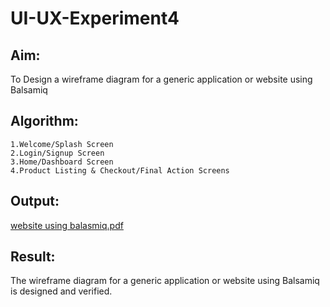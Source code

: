 # UI-UX-Experiment4

## Aim:
To Design a wireframe diagram for a generic application or website using Balsamiq

## Algorithm:
```
1.Welcome/Splash Screen
2.Login/Signup Screen
3.Home/Dashboard Screen
4.Product Listing & Checkout/Final Action Screens
```

## Output:

[website using balasmiq.pdf](https://github.com/user-attachments/files/20544687/website.using.balasmiq.pdf)


## Result:
The wireframe diagram for a generic application or website using Balsamiq is designed and verified.
